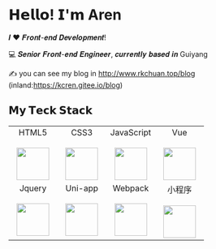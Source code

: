# 𝗛𝗲𝗹𝗹𝗼! 𝗜'𝗺 Aren

𝑰 ❤️ 𝑭𝒓𝒐𝒏𝒕-𝒆𝒏𝒅 𝑫𝒆𝒗𝒆𝒍𝒐𝒑𝒎𝒆𝒏𝒕!

:computer: 𝑺𝒆𝒏𝒊𝒐𝒓 𝑭𝒓𝒐𝒏𝒕-𝒆𝒏𝒅 𝑬𝒏𝒈𝒊𝒏𝒆𝒆𝒓, 𝒄𝒖𝒓𝒓𝒆𝒏𝒕𝒍𝒚 𝒃𝒂𝒔𝒆𝒅 𝒊𝒏 Guiyang 

:writing_hand: you can see my blog in http://www.rkchuan.top/blog (inland:https://kcren.gitee.io/blog)

## 𝗠𝘆 𝗧𝗲𝗰𝗸 𝗦𝘁𝗮𝗰𝗸

<table>
  <tbody>
    <tr valign="top">
      <td width="25%" align="center">
        <span>HTML5</span><br><br>
        <img height="64px" src="https://cdn.svgporn.com/logos/html-5.svg">
      </td>
      <td width="25%" align="center">
        <span>CSS3</span><br><br>
        <img height="64px" src="https://cdn.svgporn.com/logos/css-3.svg">
      </td>
      <td width="25%" align="center">
        <span>JavaScript</span><br><br>
        <img height="64px" src="https://cdn.svgporn.com/logos/javascript.svg">
      </td>
      <td width="25%" align="center">
        <span>Vue</span><br><br>
        <img height="64px" src="https://cdn.svgporn.com/logos/vue.svg">
      </td>
    </tr>
    <tr valign="top">
       <td width="25%" align="center">
        <span>Jquery</span><br><br>
        <img height="64px" src="https://cdn.svgporn.com/logos/jquery.svg">
      </td>
      <td width="25%" align="center">
        <span>Uni-app</span><br><br>
        <img height="64px" src="https://ftp.bmp.ovh/imgs/2019/11/8de0a8fa00641344.png">
      </td>
      <td width="25%" align="center">
        <span>Webpack</span><br><br>
        <img height="64px" src="https://cdn.svgporn.com/logos/webpack.svg">
      </td>
      <td width="25%" align="center">
        <span>小程序</span><br><br>
        <img height="64px" src="https://static.easyicon.net/preview/123/1230528.gif">
      </td>
    </tr>
  </tbody>
</table>
